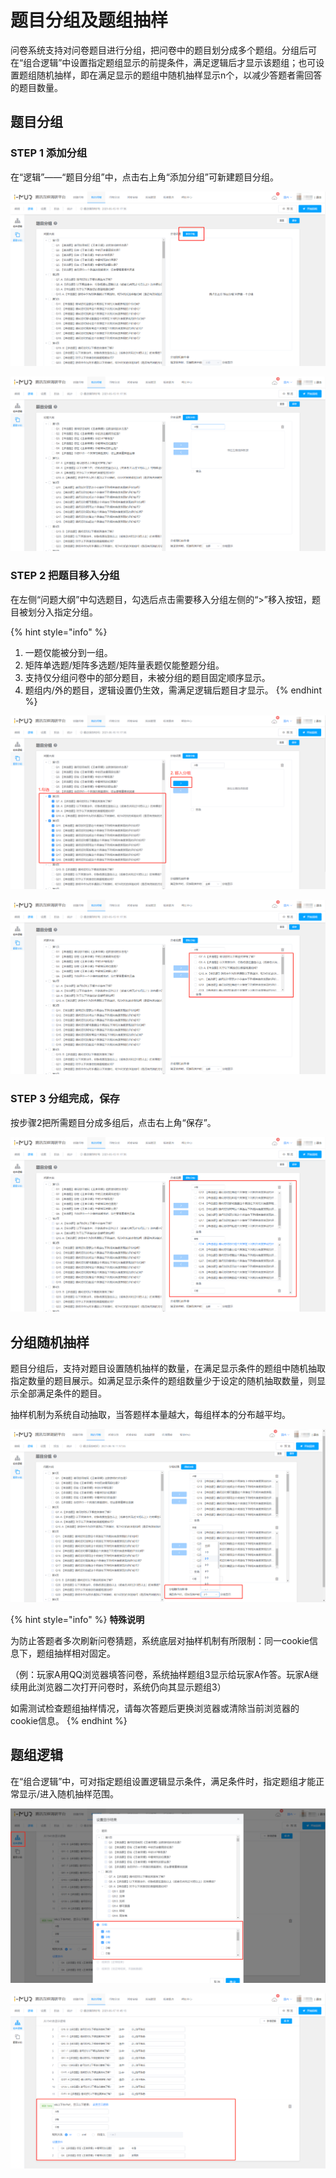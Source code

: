 # 题目分组及题组抽样

问卷系统支持对问卷题目进行分组，把问卷中的题目划分成多个题组。分组后可在“组合逻辑”中设置指定题组显示的前提条件，满足逻辑后才显示该题组；也可设置题组随机抽样，即在满足显示的题组中随机抽样显示n个，以减少答题者需回答的题目数量。

## 题目分组

### STEP 1 添加分组

在“逻辑”——“题目分组”中，点击右上角“添加分组”可新建题目分组。

![添加分组](<../../.gitbook/assets/image (586).png>)

![给题目分组命名](<../../.gitbook/assets/image (245).png>)

### STEP 2 把题目移入分组

在左侧“问题大纲”中勾选题目，勾选后点击需要移入分组左侧的“>”移入按钮，题目被划分入指定分组。

{% hint style="info" %}
1. 一题仅能被分到一组。
2. 矩阵单选题/矩阵多选题/矩阵量表题仅能整题分组。
3. 支持仅分组问卷中的部分题目，未被分组的题目固定顺序显示。
4. 题组内/外的题目，逻辑设置仍生效，需满足逻辑后题目才显示。
{% endhint %}

![指定题目移入分组](<../../.gitbook/assets/image (324).png>)

![指定题目分组完成](<../../.gitbook/assets/image (152).png>)

### STEP 3 分组完成，保存

按步骤2把所需题目分成多组后，点击右上角“保存”。

![最终分组效果](<../../.gitbook/assets/image (2) (1) (1) (1).png>)



## 分组随机抽样

题目分组后，支持对题目设置随机抽样的数量，在满足显示条件的题组中随机抽取指定数量的题目展示。如满足显示条件的题组数量少于设定的随机抽取数量，则显示全部满足条件的题目。

抽样机制为系统自动抽取，当答题样本量越大，每组样本的分布越平均。

![分组随机抽样](<../../.gitbook/assets/image (122).png>)

{% hint style="info" %}
**特殊说明**

为防止答题者多次刷新问卷猜题，系统底层对抽样机制有所限制：同一cookie信息下，题组抽样相对固定。

（例：玩家A用QQ浏览器填答问卷，系统抽样题组3显示给玩家A作答。玩家A继续用此浏览器二次打开问卷时，系统仍向其显示题组3）

如需测试检查题组抽样情况，请每次答题后更换浏览器或清除当前浏览器的cookie信息。
{% endhint %}



## 题组逻辑

在“组合逻辑”中，可对指定题组设置逻辑显示条件，满足条件时，指定题组才能正常显示/进入随机抽样范围。

![设置题组为显示结果](<../../.gitbook/assets/image (375).png>)

![题组逻辑](<../../.gitbook/assets/image (723).png>)



